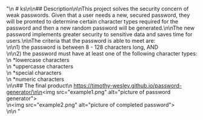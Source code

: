 "\n        # ks\n\n## Description\n\nThis project solves the security concern of weak passwords. Given that a user needs a new, secured password, they will be promted to determine certain character types required for the password and then a new random password will be generated.\n\nThe new password implements greater security to sensitive data and saves time for users.\n\nThe criteria that the password is able to meet are: <br>\n\n1) the password is between 8 - 128 characters long, AND <br>\n\n2) the password must have at least one of the following character types: <br>\n    *lowercase characters <br>\n    *uppercasse characters <br>\n    *special characters <br>\n    *numeric characters <br>\n\n## The final product\n https://timothy-wesley.github.io/password-generator/\n\n<img src=\"example1.png\" alt=\"picture of password generator\"> <br>\n<img src=\"example2.png\" alt=\"picture of completed password\"> <br>\n\n        "